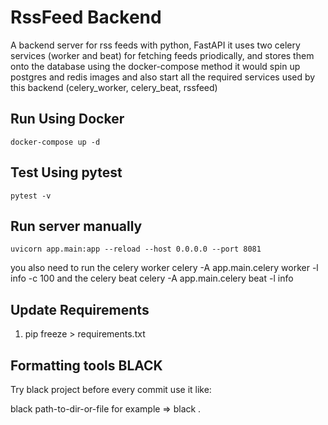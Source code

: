 # RssFeed Backend
A backend server for rss feeds with python, FastAPI
it uses two celery services (worker and beat) for fetching
feeds priodically, and stores them onto the database
using the docker-compose method it would spin up
postgres and redis images and also start all the required
services used by this backend (celery_worker, celery_beat, rssfeed)

## Run Using Docker
    docker-compose up -d

## Test Using pytest
    pytest -v

## Run server manually
    uvicorn app.main:app --reload --host 0.0.0.0 --port 8081
you also need to run the celery worker
    celery -A app.main.celery worker -l info -c 100
and the celery beat
    celery -A app.main.celery beat -l info


## Update Requirements

1.  pip freeze > requirements.txt


## Formatting tools BLACK

Try black project before every commit use it like:

black path-to-dir-or-file for example => black .
